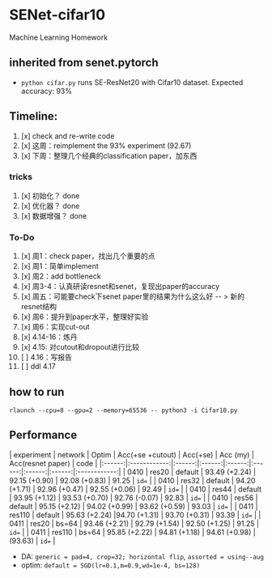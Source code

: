# SENet-cifar10
Machine Learning Homework

## inherited from senet.pytorch
* `python cifar.py` runs SE-ResNet20 with Cifar10 dataset. Expected accuracy: 93%


## Timeline:
1. [x] check and re-write code
2. [x] 这周：reimplement the 93% experiment (92.67) 
3. [x] 下周：整理几个经典的classification paper，加东西


### tricks
1. [x] 初始化？ done
2. [x] 优化器？ done
3. [x] 数据增强？ done

### To-Do
1. [x] 周1：check paper，找出几个重要的点
2. [x] 周1：简单implement
3. [x] 周2：add bottleneck
3. [x] 周3-4：认真研读resnet和senet，复现出paper的accuracy
5. [x] 周五：可能要check下senet paper里的结果为什么这么好 -- > 新的resnet结构
6. [x] 周6：提升到paper水平，整理好实验
7. [x] 周6：实现cut-out
9. [x] 4.14-16：炼丹
10. [x] 4.15: 对cutout和dropout进行比较
10. [ ] 4.16：写报告
10. [ ] ddl 4.17


## how to run
`rlaunch --cpu=8 --gpu=2 --memory=65536 -- python3 -i Cifar10.py`



## Performance
| experiment | network | Optim | Acc(+se +cutout) | Acc(+se) | Acc (my) | Acc(resnet paper) | code |
|:------:|:------------:|:------:|:------:|:------:|:------:|:------:|:------:|:------------:|
| 0410 | res20 | default | 93.49 (+2.24) | 92.15 (+0.90) | 92.08 (+0.83) | 91.25 | `id=` |
| 0410 | res32 | default | 94.20 (+1.71) | 92.96 (+0.47) | 92.55 (+0.06) | 92.49 | `id=` |
| 0410 | res44 | default | 93.95 (+1.12) | 93.53 (+0.70) | 92.76 (-0.07) | 92.83 | `id=` |
| 0410 | res56 | default | 95.15 (+2.12) | 94.02 (+0.99) | 93.62 (+0.59) | 93.03 | `id=` |
| 0411 | res110 | default | 95.63 (+2.24) |94.70 (+1.31) | 93.70 (+0.31) | 93.39 | `id=` |
| 0411 | res20 | bs=64 | 93.46 (+2.21) | 92.79 (+1.54) | 92.50 (+1.25) | 91.25 | `id=` |
| 0411 | res110 | bs=64 | 95.85 (+2.22) | 94.81 (+1.18) | 94.61 (+0.98) | (93.63) | `id=` |


- DA: `generic = pad=4, crop=32; horizontal flip`, `assorted = using--aug`
- optim: `default = SGD(lr=0.1,m=0.9,wd=1e-4, bs=128)`